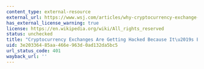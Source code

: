 ```yaml
---
content_type: external-resource
external_url: https://www.wsj.com/articles/why-cryptocurrency-exchange-hacks-keep-happening-1531656000
has_external_license_warning: true
license: https://en.wikipedia.org/wiki/All_rights_reserved
status: unchecked
title: "Cryptocurrency Exchanges Are Getting Hacked Because It\u2019s Easy"
uid: 3e203364-85aa-466e-963d-0ad132da5bc5
url_status_code: 401
wayback_url: ''
---
```

